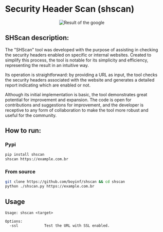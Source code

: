 # Security Header Scan (shscan)

<p align="center">
    <img src="google.png" alt="Result of the google" />
</p>

## SHScan description:

The "SHScan" tool was developed with the purpose of assisting in checking the security headers enabled on specific or internal websites. Created to simplify this process, the tool is notable for its simplicity and efficiency, representing the result in an intuitive way.

Its operation is straightforward: by providing a URL as input, the tool checks the security headers associated with the website and generates a detailed report indicating which are enabled or not.

Although its initial implementation is basic, the tool demonstrates great potential for improvement and expansion. The code is open for contributions and suggestions for improvement, and the developer is receptive to any form of collaboration to make the tool more robust and useful for the community.

## How to run:

### Pypi
```bash
pip install shscan
shscan https://example.com.br
```

### From source
```bash
git clone https://github.com/boyinf/shscan && cd shscan
python ./shscan.py https://example.com.br
```

## Usage
```
Usage: shscan <target>

Options:
  -ssl            Test the URL with SSL enabled.
```